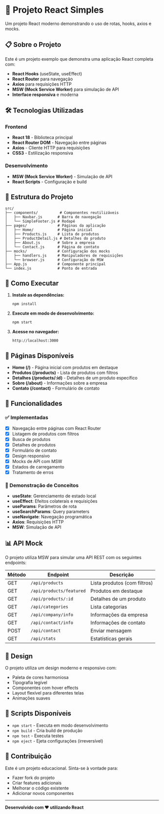 # 🚀 Projeto React Simples

Um projeto React moderno demonstrando o uso de rotas, hooks, axios e mocks.

## 📋 Sobre o Projeto

Este é um projeto exemplo que demonstra uma aplicação React completa com:
- **React Hooks** (useState, useEffect)
- **React Router** para navegação
- **Axios** para requisições HTTP
- **MSW (Mock Service Worker)** para simulação de API
- **Interface responsiva** e moderna

## 🛠️ Tecnologias Utilizadas

### Frontend
- **React 18** - Biblioteca principal
- **React Router DOM** - Navegação entre páginas
- **Axios** - Cliente HTTP para requisições
- **CSS3** - Estilização responsiva

### Desenvolvimento
- **MSW (Mock Service Worker)** - Simulação de API
- **React Scripts** - Configuração e build

## 📁 Estrutura do Projeto

```
src/
├── components/          # Componentes reutilizáveis
│   ├── Navbar.js       # Barra de navegação
│   └── SimpleFooter.js # Rodapé
├── pages/              # Páginas da aplicação
│   ├── Home/           # Página inicial
│   ├── Products.js     # Lista de produtos
│   ├── ProductDetail.js # Detalhes do produto
│   ├── About.js        # Sobre a empresa
│   └── Contact.js      # Página de contato
├── mocks/              # Configuração dos mocks
│   ├── handlers.js     # Manipuladores de requisições
│   └── browser.js      # Configuração do MSW
├── App.js              # Componente principal
└── index.js            # Ponto de entrada
```

## 🚀 Como Executar

1. **Instale as dependências:**
   ```bash
   npm install
   ```

2. **Execute em modo de desenvolvimento:**
   ```bash
   npm start
   ```

3. **Acesse no navegador:**
   ```
   http://localhost:3000
   ```

## 📱 Páginas Disponíveis

- **Home (/)** - Página inicial com produtos em destaque
- **Produtos (/products)** - Lista de produtos com filtros
- **Detalhes (/products/:id)** - Detalhes de um produto específico
- **Sobre (/about)** - Informações sobre a empresa
- **Contato (/contact)** - Formulário de contato

## 🔧 Funcionalidades

### ✅ Implementadas

- [x] Navegação entre páginas com React Router
- [x] Listagem de produtos com filtros
- [x] Busca de produtos
- [x] Detalhes de produtos
- [x] Formulário de contato
- [x] Design responsivo
- [x] Mocks de API com MSW
- [x] Estados de carregamento
- [x] Tratamento de erros

### 🎯 Demonstração de Conceitos

- **useState**: Gerenciamento de estado local
- **useEffect**: Efeitos colaterais e requisições
- **useParams**: Parâmetros de rota
- **useSearchParams**: Query parameters
- **useNavigate**: Navegação programática
- **Axios**: Requisições HTTP
- **MSW**: Simulação de API

## 📊 API Mock

O projeto utiliza MSW para simular uma API REST com os seguintes endpoints:

| Método | Endpoint | Descrição |
|--------|----------|-----------|
| GET | `/api/products` | Lista produtos (com filtros) |
| GET | `/api/products/featured` | Produtos em destaque |
| GET | `/api/products/:id` | Detalhes de um produto |
| GET | `/api/categories` | Lista categorias |
| GET | `/api/company/info` | Informações da empresa |
| GET | `/api/contact/info` | Informações de contato |
| POST | `/api/contact` | Enviar mensagem |
| GET | `/api/stats` | Estatísticas gerais |

## 🎨 Design

O projeto utiliza um design moderno e responsivo com:
- Paleta de cores harmoniosa
- Tipografia legível
- Componentes com hover effects
- Layout flexível para diferentes telas
- Animações suaves

## 📝 Scripts Disponíveis

- `npm start` - Executa em modo desenvolvimento
- `npm build` - Cria build de produção
- `npm test` - Executa testes
- `npm eject` - Ejeta configurações (irreversível)

## 🤝 Contribuição

Este é um projeto educacional. Sinta-se à vontade para:
- Fazer fork do projeto
- Criar features adicionais
- Melhorar o código existente
- Adicionar novos componentes

---

**Desenvolvido com ❤️ utilizando React**
